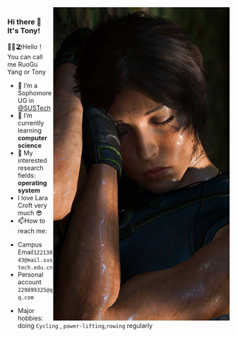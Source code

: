
<img align='right' src='https://github.com/Tonyyang0606/Tonyyang0606/blob/main/%249TULN1UWPBEL360%7BS7WV7D_tmb.jpg' width='400px'> 

### Hi there 👋 It's Tony! 

🙎‍♂️🏖️Hello！You can call me RuoGu Yang or Tony

<!--
**Tonyyang0606/Tonyyang0606** is a ✨ _special_ ✨ repository because its `README.md` (this file) appears on your GitHub profile.-->




- 🔭 I’m a Sophomore UG in [@SUSTech](https://www.sustech.edu.cn/) <br>
- 🌱 I’m currently learning **computer science**
- 👯 My interested research fields: **operating system**
- I love Lara Croft very much 😎
- 📫How to reach me:
 +  Campus Email`12213043@mail.sustech.edu.cn`
 +  Personal account `229899325@qq.com`
- Major hobbies: doing `Cycling` , `power-lifting`,`rowing` regularly
